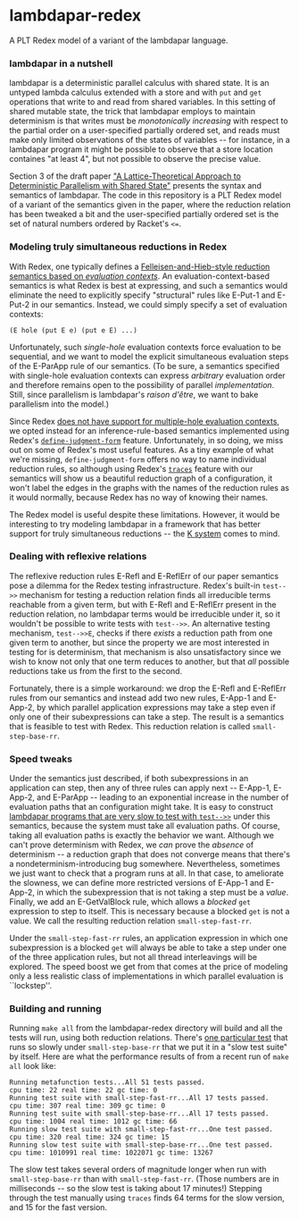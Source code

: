 lambdapar-redex
===============

A PLT Redex model of a variant of the lambdapar language.

### lambdapar in a nutshell

lambdapar is a deterministic parallel calculus with shared state.  It
is an untyped lambda calculus extended with a store and with `put` and
`get` operations that write to and read from shared variables.  In
this setting of shared mutable state, the trick that lambdapar employs
to maintain determinism is that writes must be _monotonically
increasing_ with respect to the partial order on a user-specified
partially ordered set, and reads must make only limited observations
of the states of variables -- for instance, in a lambdapar program it
might be possible to observe that a store location containes "at least
4", but not possible to observe the precise value.

Section 3 of the draft paper ["A Lattice-Theoretical Approach to
Deterministic Parallelism with Shared State"][2012-lambdapar-draft]
presents the syntax and semantics of lambdapar.  The code in this
repository is a PLT Redex model of a variant of the semantics given in
the paper, where the reduction relation has been tweaked a bit and the
user-specified partially ordered set is the set of natural numbers
ordered by Racket's `<=`.

### Modeling truly simultaneous reductions in Redex

With Redex, one typically defines a [Felleisen-and-Hieb-style
reduction semantics based on _evaluation contexts_][eval-contexts]. An
evaluation-context-based semantics is what Redex is best at
expressing, and such a semantics would eliminate the need to
explicitly specify "structural" rules like E-Put-1 and E-Put-2 in our
semantics.  Instead, we could simply specify a set of evaluation
contexts:

```
(E hole (put E e) (put e E) ...)
```

Unfortunately, such _single-hole_ evaluation contexts force evaluation
to be sequential, and we want to model the explicit simultaneous
evaluation steps of the E-ParApp rule of our semantics.  (To be sure, a
semantics specified with single-hole evaluation contexts can express
_arbitrary_ evaluation order and therefore remains open to the
possibility of parallel _implementation_. Still, since parallelism is
lambdapar's _raison d'être_, we want to bake parallelism into the
model.)

Since Redex [does not have support for multiple-hole evaluation
contexts][racket-list-message], we opted instead for an
inference-rule-based semantics implemented using Redex's
[`define-judgment-form`][define-judgment-form] feature.
Unfortunately, in so doing, we miss out on some of Redex's most useful
features.  As a tiny example of what we're missing,
`define-judgment-form` offers no way to name individual reduction
rules, so although using Redex's [`traces`][traces] feature with our
semantics will show us a beautiful reduction graph of a configuration,
it won't label the edges in the graphs with the names of the reduction
rules as it would normally, because Redex has no way of knowing their
names.

The Redex model is useful despite these limitations.  However, it
would be interesting to try modeling lambdapar in a framework that has
better support for truly simultaneous reductions -- the [K
system][k-framework] comes to mind.

### Dealing with reflexive relations

The reflexive reduction rules E-Refl and E-ReflErr of our paper
semantics pose a dilemma for the Redex testing infrastructure. Redex's
built-in `test-->>` mechanism for testing a reduction relation finds
all irreducible terms reachable from a given term, but with E-Refl and
E-ReflErr present in the reduction relation, no lambdapar terms would
be irreducible under it, so it wouldn't be possible to write tests
with `test-->>`.  An alternative testing mechanism, `test-->>E`,
checks if there _exists_ a reduction path from one given term to
another, but since the property we are most interested in testing for
is determinism, that mechanism is also unsatisfactory since we wish to
know not only that one term reduces to another, but that _all_
possible reductions take us from the first to the second.

Fortunately, there is a simple workaround: we drop the E-Refl and
 E-ReflErr rules from our semantics and instead add two new rules,
 E-App-1 and E-App-2, by which parallel application expressions may
 take a step even if only one of their subexpressions can take a step.
 The result is a semantics that is feasible to test with Redex.
This reduction relation is called `small-step-base-rr`.

### Speed tweaks

Under the semantics just described, if both subexpressions in an
application can step, then any of three rules can apply next --
E-App-1, E-App-2, and E-ParApp -- leading to an exponential increase
in the number of evaluation paths that an configuration might take. It
is easy to construct [lambdapar programs that are very slow to test
with `test-->>`][slow-test] under this semantics, because the system
must take all evaluation paths.  Of course, taking all evaluation
paths is exactly the behavior we want.  Although we can't prove
determinism with Redex, we _can_ prove the _absence_ of determinism --
a reduction graph that does not converge means that there's a
nondeterminism-introducing bug somewhere.  Nevertheless, sometimes we
just want to check that a program runs at all.  In that case, to
ameliorate the slowness, we can define more restricted versions of
E-App-1 and E-App-2, in which the subexpression that is not taking a
step must be a _value_.  Finally, we add an E-GetValBlock rule, which
allows a _blocked_ `get` expression to step to itself. This is
necessary because a blocked `get` is not a value.  We call the
resulting reduction relation `small-step-fast-rr`.

Under the `small-step-fast-rr` rules, an application expression in
which one subexpression is a blocked `get` will always be able to take
a step under one of the three application rules, but not all thread
interleavings will be explored.  The speed boost we get from that
comes at the price of modeling only a less realistic class of
implementations in which parallel evaluation is ``lockstep''.

### Building and running

Running `make all` from the lambdapar-redex directory will build and
all the tests will run, using both reduction relations.  There's [one
particular test][slow-test] that runs so slowly under
`small-step-base-rr` that we put it in a "slow test suite" by itself.
Here are what the performance results of from a recent run of `make
all` look like:

```
Running metafunction tests...All 51 tests passed.
cpu time: 22 real time: 22 gc time: 0
Running test suite with small-step-fast-rr...All 17 tests passed.
cpu time: 307 real time: 309 gc time: 0
Running test suite with small-step-base-rr...All 17 tests passed.
cpu time: 1004 real time: 1012 gc time: 66
Running slow test suite with small-step-fast-rr...One test passed.
cpu time: 320 real time: 324 gc time: 15
Running slow test suite with small-step-base-rr...One test passed.
cpu time: 1010991 real time: 1022071 gc time: 13267
```

The slow test takes several orders of magnitude longer when run with
`small-step-base-rr` than with `small-step-fast-rr`.  (Those numbers
are in milliseconds -- so the slow test is taking about 17 minutes!)
Stepping through the test manually using `traces` finds 64 terms for
the slow version, and 15 for the fast version.

[2012-lambdapar-draft]: http://www.cs.indiana.edu/~rrnewton/papers/2012-lambdapar-draft.pdf

[eval-contexts]: http://www.ccs.neu.edu/racket/pubs/tcs92-fh.pdf

[racket-list-message]: http://lists.racket-lang.org/users/archive/2012-July/053000.html

[define-judgment-form]: http://docs.racket-lang.org/redex/Other_Relations.html#%28form._%28%28lib._redex/reduction-semantics..rkt%29._define-judgment-form%29%29

[traces]: http://docs.racket-lang.org/redex/GUI.html?q=traces#%28def._%28%28lib._redex/gui..rkt%29._traces%29%29

[k-framework]: http://k-framework.org

[slow-test]: https://github.com/lkuper/lambdapar-redex/blob/master/lambdapar-test.rkt#L463